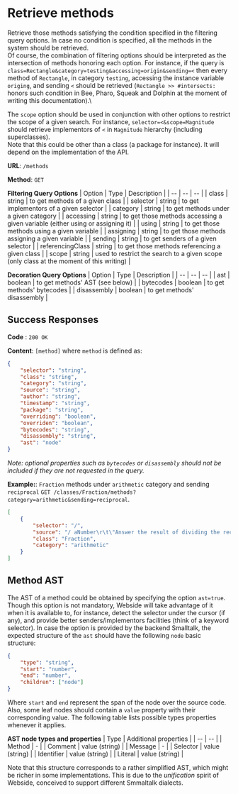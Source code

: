 # Retrieve methods

Retrieve those methods satisfying the condition specified in the filtering query options. In case no condition is specified, all the methods in the system should be retrieved.\
Of course, the combination of filtering options should be interpreted as the intersection of methods honoring each option. For instance, if the query is `class=Rectangle&category=testing&accessing=origin&sending=<` then every method of `Rectangle`, in category `testing`, accessing the instance variable `origing`, and sending `<` should be retrieved (`Rectangle >> #intersects:` honors such condition in Bee, Pharo, Squeak and Dolphin at the moment of writing this documentation).\

The `scope` option should be used in conjunction with other options to restrict the scope of a given search. For instance, `selector=<&scope=Magnitude` should retrieve implementors of `<` in `Magnitude` hierarchy (including superclasses).\
Note that this could be other than a class (a package for instance). It will depend on the implementation of the API.

**URL**: `/methods`

**Method**: `GET`

**Filtering Query Options**
| Option | Type | Description |
| -- | -- | -- |
| class | string | to get methods of a given class |
| selector | string | to get implementors of a given selector |
| category | string | to get methods under a given category |
| accessing | string | to get those methods accessing a given variable (either using or assigning it) |
| using | string | to get those methods using a given variable |
| assigning | string | to get those methods assigning a given variable |
| sending | string | to get senders of a given selector |
| referencingClass | string | to get those methods referencing a given class |
| scope | string | used to restrict the search to a given scope (only class at the moment of this writing) |

**Decoration Query Options**
| Option | Type | Description |
| -- | -- | -- |
| ast | boolean | to get methods' AST (see below) |
| bytecodes | boolean | to get methods' bytecodes |
| disassembly | boolean | to get methods' disassembly |

## Success Responses

**Code** : `200 OK`

**Content**: `[method]` where `method` is defined as:

```json
{
	"selector": "string",
	"class": "string",
	"category": "string",
	"source": "string",
	"author": "string",
	"timestamp": "string",
	"package": "string",
	"overriding": "boolean",
	"overriden": "boolean",
	"bytecodes": "string",
	"disassembly": "string",
	"ast": "node"
}
```

_Note: optional properties such as `bytecodes` or `disassembly` should not be included if they are not requested in the query._

**Example:**: `Fraction` methods under `arithmetic` category and sending `reciprocal` `GET /classes/Fraction/methods?category=arithmetic&sending=reciprocal`.

```json
[
	{
		"selector": "/",
		"source": "/ aNumber\r\t\"Answer the result of dividing the receiver by aNumber.\"\r\taNumber isFraction\r\t\tifTrue: [^self * aNumber reciprocal].\r\t^ aNumber adaptToFraction: self andSend: #/",
		"class": "Fraction",
		"category": "arithmetic"
	}
]
```

## Method AST

The AST of a method could be obtained by specifying the option `ast=true`. Though this option is not mandatory, Webside will take advantage of it when it is available to, for instance, detect the selector under the cursor (if any), and provide better senders/implementors facilities (think of a keyword selector).
In case the option is provided by the backend Smalltalk, the expected structure of the `ast` should have the following `node` basic structure:

```json
{
	"type": "string",
	"start": "number",
	"end": "number",
	"children": ["node"]
}
```

Where `start` and `end` represent the span of the node over the source code.
Also, some leaf nodes should contain a `value` property with their corresponding value.
The following table lists possible types properties whenever it applies.

**AST node types and properties**
| Type | Additional properties |
| -- | -- |
| Method | - |
| Comment | value (string) |
| Message | - |
| Selector | value (string) |
| Identifier | value (string) |
| Literal | value (string) |

Note that this structure corresponds to a rather simplified AST, which might be richer in some implementations. This is due to the _unification_ spirit of Webside, conceived to support different Smmaltalk dialects.
